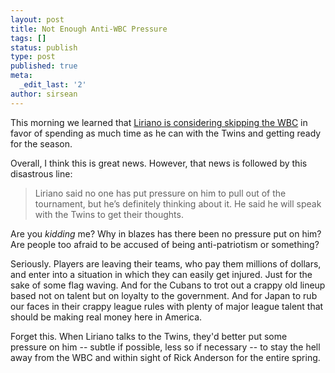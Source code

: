 ```yaml
---
layout: post
title: Not Enough Anti-WBC Pressure
tags: []
status: publish
type: post
published: true
meta:
  _edit_last: '2'
author: sirsean
---
```

This morning we learned that <a href="http://blogs2.startribune.com/blogs/neal/2009/02/17/morning-briefing/">Liriano is considering skipping the WBC</a> in favor of spending as much time as he can with the Twins and getting ready for the season.

Overall, I think this is great news. However, that news is followed by this disastrous line:
<blockquote>Liriano said no one has put pressure on him to pull out of the tournament, but he’s definitely thinking about it. He said he will speak with the Twins to get their thoughts.</blockquote>
Are you <em>kidding</em> me? Why in blazes has there been no pressure put on him? Are people too afraid to be accused of being anti-patriotism or something?

Seriously. Players are leaving their teams, who pay them millions of dollars, and enter into a situation in which they can easily get injured. Just for the sake of some flag waving. And for the Cubans to trot out a crappy old lineup based not on talent but on loyalty to the government. And for Japan to rub our faces in their crappy league rules with plenty of major league talent that should be making real money here in America.

Forget this. When Liriano talks to the Twins, they'd better put some pressure on him -- subtle if possible, less so if necessary -- to stay the hell away from the WBC and within sight of Rick Anderson for the entire spring.
